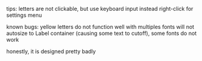 tips:
letters are not clickable, but use keyboard input instead
right-click for settings menu

known bugs:
yellow letters do not function well with multiples
fonts will not autosize to Label container (causing some text to cutoff), some fonts do not work

honestly, it is designed pretty badly
